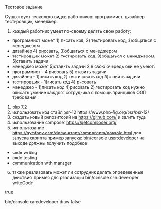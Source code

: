 Тестовое задание

Существует несколько видов работников: программист, дизайнер, тестировщик, менеджер.
1. каждый работник умеет по-своему делать свою работу:
- программист может 1) писать код, 2) тестировать код, 3)общаться с менеджером
- дизайнер 4) рисовать, 3)общаться с менеджером
- тестировщик может 2) тестировать код, 3)общаться с менеджером, 5)ставить задачи
- менеджер может 5)ставить задачи
2 в свою очередь они не умеют:
- программист - 4)рисовать 5) ставить задачи
- дизайнер - 1)писать код 2) тестировать код 5)ставить задачи
- тестировщик - 1)писать код 4) рисовать
- менеджер - 1)писать код 4)рисовать 2) тестировать код
нужно описать умение каждого сотрудника с помощь принципов ООП
требования
1. php 7.2
2. использовать код стайл psr-12 https://www.php-fig.org/psr/psr-12/
3. создать новый репозиторий на https://github.com/ и залить туда
4. использование composer https://getcomposer.org/
5. использование https://symfony.com/doc/current/components/console.html для запуска скрипта
пример запуска:
bin/console user:developer
на выходе должны получить подобное
- code writing
- code testing
- communication with manager
6. также реализовать может ли сотрудник делать определенные действия, пример для реализации
bin/console can:developer writeCode

true

bin/console can:developer draw
false

